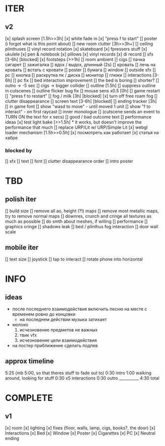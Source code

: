 # ITER
## v2
[x] splash screen [1.5h>>3h]
	[x] white fade in
	[x] "press f to start"
	[] poster (i forgot what is this point about)
[] new room clutter [3h>>3h+]
	[] ceiling plinthuses
	[] vinyl record rotation
	[x] skateboard
	[x] fpressers stuff
	[x] ukulele
	[x] pen & notebook
	[x] pillows
	[x] vinyl records
		[x] di record
[] sfx [3-6h] [blocked]
	[x] footsteps [>>1h]
	[] room ambient
	[] cigs
		[] пачка сигарет
		[] зажигалка
		[] вдох / выдох, длинный (2s)
	[] кровать
		[] лечь на кровать
		[] встать с кровати
	[] poster
		[] бумага
	[] window
		[] outside sfx
	[] pc
		[] кнопка
		[] раскрутка пк / диска
		[] монитор
		[] глюки
[] interactions [3-6h]
	[] pc fix
	[] bed interaction improvement
		[] the bed is boring
		[] shorter?
	[] outro -> -5 sec
	[] cigs -> bigger collider
[] outline [1.5h]
	[] suppress outline in cutscenes
	[] outline flicker bug fix
[] mouse sens x0.5 [0h]
[] game restart
	[] "press f to restart"
[] fog / milk [3h] [blocked]
	[x] turn off free roam fog
	[] clutter disappearance
[] screen text [3-6h] [blocked]
	[] ending tracker [3h]
	[] in game font
	[] show "wasd to move" - until moved 1 unit
	[] show "f to interact" - on first raycast
	[] inner monologue
		[] (cutscene sends an event to TURN ON the text for x secs)
		[] good / bad outcome text
[] performance ideas
	[x] test light bake [>>1.5h]
		* it works, but doesn't improve the performance that much
	[] replace URP/Lit w/ URP/Simple Lit
[x] webgl loader mechanism [1.5h>>0.5h]
	[x] посмотреть как работает
	[x] статья на хабре

### blocked by
[] sfx
[] text
	[] font
[] clutter disappearance order
[] intro poster

# TBD

## polish iter
[] build size
	[] remove all ao, height (?!) maps
	[] remove most metallic maps, try to remove normal maps
	[] downres, crunch and cringe all textures as much as possible
	[] do smth about meshes, if willing
[] performance
[] graphics cringe
	[] shadows leak
	[] bed / plinthus fog interaction
	[] door wall scale

## mobile iter
[] text size
[] joystick
[] tap to interact
[] rotate phone into horizontal

# INFO

## ideas
* после последнего взаимодействия включить песню на месте с временем ровно до концовки
	* на последнем действии музыка затихает
* молоко
	1. исчезновение предметов не важных
	2. твик vfx
	3. исчезновение цели взаимодействия
* на постер приближение сделать подпев

## approx timeline
5:25 (mb 5:00, so that theres stuff to fade out to)
	0:30 intro
	1:00 walking around, looking for stuff
	0:30 x5 interactions
	0:30 outro
	__________
	4:30 total

# COMPLETE
## v1
[x] room
	[x] lighting
	[x] fixes (floor, walls, lamp, cigs, books?, the door)
[x] Interactions
	[x] Bed
	[x] Window
	[x] Poster
	[x] Cigarettes
	[x] PC
[x] Neutral ending